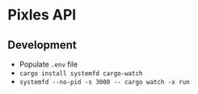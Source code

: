 # Pixles API

## Development

- Populate `.env` file
- `cargo install systemfd cargo-watch`
- `systemfd --no-pid -s 3000 -- cargo watch -x run`
